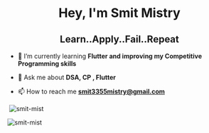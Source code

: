 <h1 align="center">Hey, I'm Smit Mistry</h1>
<h2 align="center">Learn..Apply..Fail..Repeat</h2>


- 🌱 I’m currently learning **Flutter and improving my Competitive Programming skills**

- 💬 Ask me about **DSA, CP , Flutter**

- 📫 How to reach me **smit3355mistry@gmail.com**

<!-- <a href="https://dev.to/smitmist" target="blank"><img align="center" src="https://cdn.jsdelivr.net/npm/simple-icons@3.0.1/icons/dev-dot-to.svg" alt="smitmist" height="50" width="50" /></a> -->
<!-- <a href="https://www.linkedin.com/in/smit-mistry-9b0a4419b/" target="blank"><img align="center" src="https://www.freepnglogos.com/uploads/linkedin-logo-design-30.png" alt="https://www.linkedin.com/in/smit-mistry-9b0a4419b/" height="50" width="50" /></a> -->
<!-- <a href="https://www.codechef.com/users/smit37_mist" target="blank"><img align="center" src="https://upload.wikimedia.org/wikipedia/en/7/7b/Codechef%28new%29_logo.svg" alt="smit37_mist" height="50" width="150" /></a>
<a href="https://codeforces.com/profile/smit_37_mist" target="blank"><img align="center" src="https://upload.wikimedia.org/wikipedia/commons/thumb/b/b1/Codeforces_logo.svg/320px-Codeforces_logo.svg.png" alt="smit_37_mist" height="50" width="180" /></a>
</p> -->
<!-- 
<h3 align="left">Languages and Tools:</h3>
<code><img height="50" src="https://raw.githubusercontent.com/github/explore/80688e429a7d4ef2fca1e82350fe8e3517d3494d/topics/flutter/flutter.png"></code>
<code><img height="50" src="https://raw.githubusercontent.com/github/explore/80688e429a7d4ef2fca1e82350fe8e3517d3494d/topics/cpp/cpp.png"></code>
<code><img height="50" src="https://raw.githubusercontent.com/github/explore/80688e429a7d4ef2fca1e82350fe8e3517d3494d/topics/python/python.png"></code>
<code><img height="50" src="https://raw.githubusercontent.com/github/explore/80688e429a7d4ef2fca1e82350fe8e3517d3494d/topics/firebase/firebase.png"></code>
<code><img height="50" src="https://raw.githubusercontent.com/github/explore/80688e429a7d4ef2fca1e82350fe8e3517d3494d/topics/git/git.png"></code>
<code><img height="50" src="https://static.djangoproject.com/img/logos/django-logo-negative.png"></code>
 -->
<p>&nbsp;<img align="center" src="https://github-readme-stats.vercel.app/api?username=smit-mist&show_icons=true&locale=en" alt="smit-mist" /></p>

<p><img align="center" src="https://github-readme-streak-stats.herokuapp.com/?user=smit-mist&" alt="smit-mist" /></p>
